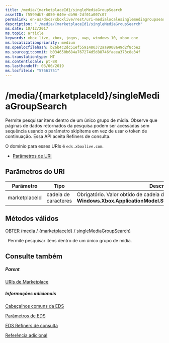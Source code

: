 ```yaml
---
title: /media/{marketplaceId}/singleMediaGroupSearch
assetID: f5599db7-4050-640e-db96-2df01a007c07
permalink: en-us/docs/xboxlive/rest/uri-medialocalesinglemediagroupsearch.html
description: " /media/{marketplaceId}/singleMediaGroupSearch"
ms.date: 10/12/2017
ms.topic: article
keywords: xbox live, xbox, jogos, uwp, windows 10, xbox one
ms.localizationpriority: medium
ms.openlocfilehash: b26b4c2dc51ef5591480372aa9908a49d2f8cbe2
ms.sourcegitcommit: b034650b684a767274d5d88746faeea373c8e34f
ms.translationtype: MT
ms.contentlocale: pt-BR
ms.lasthandoff: 03/06/2019
ms.locfileid: "57661751"
---
```

# <a name="mediamarketplaceidsinglemediagroupsearch"></a>/media/{marketplaceId}/singleMediaGroupSearch
Permite pesquisar itens dentro de um único grupo de mídia. Observe que páginas de dados retornados da pesquisa podem ser acessadas sem sequência usando o parâmetro skipItems em vez de usar o token de continuação. Essa API aceita Refiners de consulta.
 
O domínio para esses URIs é `eds.xboxlive.com`.
 
  * [Parâmetros de URI](#ID4EX)
 
<a id="ID4EX"></a>

 
## <a name="uri-parameters"></a>Parâmetros do URI
 
| Parâmetro| Tipo| Descrição| 
| --- | --- | --- | 
| marketplaceId| cadeia de caracteres| Obrigatório. Valor obtido de cadeia de caracteres a <b>Windows.Xbox.ApplicationModel.Store.Configuration.MarketplaceId</b>.| 
  
<a id="ID4EYB"></a>

 
## <a name="valid-methods"></a>Métodos válidos

[OBTER (media / {marketplaceId} / singleMediaGroupSearch)](uri-medialocalesinglemediagroupsearchget.md)

&nbsp;&nbsp;Permite pesquisar itens dentro de um único grupo de mídia. 
 
<a id="ID4ECC"></a>

 
## <a name="see-also"></a>Consulte também
 
<a id="ID4EEC"></a>

 
##### <a name="parent"></a>Parent 

[URIs de Marketplace](atoc-reference-marketplace.md)

  
<a id="ID4EOC"></a>

 
##### <a name="further-information"></a>Informações adicionais 

[Cabeçalhos comuns da EDS](../../additional/edscommonheaders.md)

 [Parâmetros de EDS](../../additional/edsparameters.md)

 [EDS Refiners de consulta](../../additional/edsqueryrefiners.md)

 [Referência adicional](../../additional/atoc-xboxlivews-reference-additional.md)

   